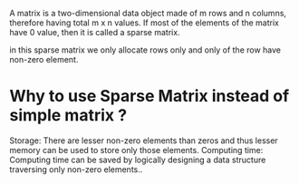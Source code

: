 
A matrix is a two-dimensional data object made of m rows and n columns, therefore having total m x n values. If most of the elements of the matrix have 0 value, then it is called a sparse matrix.

in this sparse matrix we only allocate rows only and only of the row have non-zero element.

# Why to use Sparse Matrix instead of simple matrix ?

Storage: There are lesser non-zero elements than zeros and thus lesser memory can be used to store only those elements.
Computing time: Computing time can be saved by logically designing a data structure traversing only non-zero elements..
